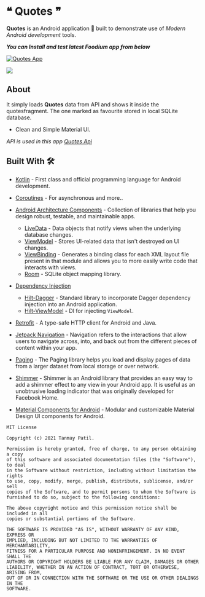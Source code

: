 # ❝ Quotes ❞

**Quotes** is an Android application 📱 built to demonstrate use of *Modern Android development* tools.


***You can Install and test latest Foodium app from below***

[![Quotes App](https://img.shields.io/badge/❝Quotes❞-APK-blue.svg?style=for-the-badge&logo=android&color=blue)](https://drive.google.com/file/d/13cuMOa0_o_nxy7L5FHOUpw94GqPakQLI/view?usp=sharing)
 
![](art/QuotesApp.gif)

## About
It simply loads **Quotes** data from API and shows it inside the quotesfragment.
The one marked as favourite stored in local SQLite database.

- Clean and Simple Material UI.

*API is used in this app [Quotes Api](https://github.com/pprathameshmore/QuoteGarden)*

## Built With 🛠
- [Kotlin](https://kotlinlang.org/) - First class and official programming language for Android development.
- [Coroutines](https://kotlinlang.org/docs/reference/coroutines-overview.html) - For asynchronous and more..
- [Android Architecture Components](https://developer.android.com/topic/libraries/architecture) - Collection of libraries that help you design robust, testable, and maintainable apps.
  - [LiveData](https://developer.android.com/topic/libraries/architecture/livedata) - Data objects that notify views when the underlying database changes.
  - [ViewModel](https://developer.android.com/topic/libraries/architecture/viewmodel) - Stores UI-related data that isn't destroyed on UI changes. 
  - [ViewBinding](https://developer.android.com/topic/libraries/view-binding) - Generates a binding class for each XML layout file present in that module and allows you to more easily write code that interacts with views.
  - [Room](https://developer.android.com/topic/libraries/architecture/room) - SQLite object mapping library.

- [Dependency Injection](https://developer.android.com/training/dependency-injection)  
  - [Hilt-Dagger](https://dagger.dev/hilt/) - Standard library to incorporate Dagger dependency injection into an Android application.
  - [Hilt-ViewModel](https://developer.android.com/training/dependency-injection/hilt-jetpack) - DI for injecting `ViewModel`.
- [Retrofit](https://square.github.io/retrofit/) - A type-safe HTTP client for Android and Java.
- [Jetpack Navigation](https://developer.android.com/guide/navigation) - Navigation refers to the interactions that allow users to navigate across, into, and back out from the different pieces of content within your app.
- [Paging](https://developer.android.com/topic/libraries/architecture/paging/v3-overview) - The Paging library helps you load and display pages of data from a larger dataset from local storage or over network.
- [Shimmer](https://facebook.github.io/shimmer-android/) - Shimmer is an Android library that provides an easy way to add a shimmer effect to any view in your Android app. It is useful as an unobtrusive loading indicator that was originally developed for Facebook Home.
- [Material Components for Android](https://github.com/material-components/material-components-android) - Modular and customizable Material Design UI components for Android.


```
MIT License

Copyright (c) 2021 Tanmay Patil.

Permission is hereby granted, free of charge, to any person obtaining a copy
of this software and associated documentation files (the "Software"), to deal
in the Software without restriction, including without limitation the rights
to use, copy, modify, merge, publish, distribute, sublicense, and/or sell
copies of the Software, and to permit persons to whom the Software is
furnished to do so, subject to the following conditions:

The above copyright notice and this permission notice shall be included in all
copies or substantial portions of the Software.

THE SOFTWARE IS PROVIDED "AS IS", WITHOUT WARRANTY OF ANY KIND, EXPRESS OR
IMPLIED, INCLUDING BUT NOT LIMITED TO THE WARRANTIES OF MERCHANTABILITY,
FITNESS FOR A PARTICULAR PURPOSE AND NONINFRINGEMENT. IN NO EVENT SHALL THE
AUTHORS OR COPYRIGHT HOLDERS BE LIABLE FOR ANY CLAIM, DAMAGES OR OTHER
LIABILITY, WHETHER IN AN ACTION OF CONTRACT, TORT OR OTHERWISE, ARISING FROM,
OUT OF OR IN CONNECTION WITH THE SOFTWARE OR THE USE OR OTHER DEALINGS IN THE
SOFTWARE.
```